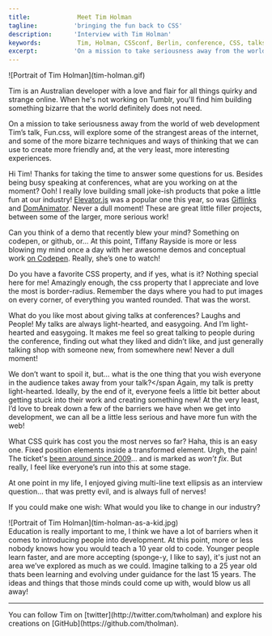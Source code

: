 ```yaml
---
title:             Meet Tim Holman 
tagline:          'bringing the fun back to CSS'
description:      'Interview with Tim Holman'
keywords:          Tim, Holman, CSSconf, Berlin, conference, CSS, talks, Fun
excerpt:          'On a mission to take seriousness away from the world of web development Tim’s talk, Fun.css, will explore some of the strangest areas of the internet. '
---
```


<div class="blog-img blog-img--center">
  ![Portrait of Tim Holman](tim-holman.gif)
</div>

Tim is an Australian developer with a love and flair for all things quirky and strange online. When he's not working on Tumblr, you'll find him building something bizarre that the world definitely does not need. 

On a mission to take seriousness away from the world of web development Tim’s talk, Fun.css, will explore some of the strangest areas of the internet, and some of the more bizarre techniques and ways of thinking that we can use to create more friendly and, at the very least, more interesting experiences.

<span class="strong-border">Hi Tim! Thanks for taking the time to answer some questions for us. Besides being busy speaking at conferences, what are you working on at the moment?</span>
Ooh! I really love building small joke-ish products that poke a little fun at our industry! [Elevator.js](https://github.com/tholman/elevator.js) was a popular one this year, so was [Giflinks](https://github.com/tholman/giflinks) and [DomAnimator](https://github.com/tholman/dom-animator). Never a dull moment! These are great little filler projects, between some of the larger, more serious work! 

<span class="strong-border">Can you think of a demo that recently blew your mind? Something on codepen, or github, or…</span>
At this point, Tiffany Rayside is more or less blowing my mind once a day with her awesome demos and conceptual work [on Codepen](http://codepen.io/tmrDevelops/). Really, she’s one to watch!

<span class="strong-border">Do you have a favorite CSS property, and if yes, what is it?</span>
Nothing special here for me! Amazingly enough, the css property that I appreciate and love the most is border-radius. Remember the days where you had to put images on every corner, of everything you wanted rounded. That was the worst.

<span class="strong-border">What do you like most about giving talks at conferences?</span>
Laughs and People! My talks are always light-hearted, and easygoing. And I’m light-hearted and easygoing. It makes me feel so great talking to people during the conference, finding out what they liked and didn’t like, and just generally talking shop with someone new, from somewhere new! Never a dull moment!

<span class="strong-border">We don’t want to spoil it, but… what is the one thing that you wish everyone in the audience takes away from your talk?</span
Again, my talk is pretty light-hearted. Ideally, by the end of it, everyone feels a little bit better about getting stuck into their work and creating something new! At the very least, I’d love to break down a few of the barriers we have when we get into development, we can all be a little less serious and have more fun with the web!

<span class="strong-border">What CSS quirk has cost you the most nerves so far?</span>
Haha, this is an easy one. Fixed position elements inside a transformed element. Urgh, the pain! The ticket's [been around since 2009](https://code.google.com/p/chromium/issues/detail?id=20574)… and is marked as *won’t fix*. But really, I feel like everyone’s run into this at some stage.

At one point in my life, I enjoyed giving multi-line text ellipsis as an interview question… that was pretty evil, and is always full of nerves!

<span class="strong-border">If you could make one wish: What would you like to change in our industry?</span> 
<div class="blog-img blog-img--left">
  ![Portrait of Tim Holman](tim-holman-as-a-kid.jpg)
</div>
Education is really important to me, I think we have a lot of barriers when it comes to introducing people into development. At this point, more or less nobody knows how you would teach a 10 year old to code. Younger people learn faster, and are more accepting (sponge-y, I like to say), it's just not an area we’ve explored as much as we could. Imagine talking to a 25 year old thats been learning and evolving under guidance for the last 15 years. The ideas and things that those minds could come up with, would blow us all away!
<hr>
You can follow Tim on [twitter](http://twitter.com/twholman) and explore his creations on [GitHub](https://github.com/tholman). 
